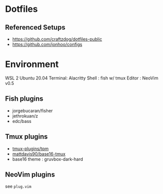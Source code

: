 # Dotfiles

## Referenced Setups

- https://github.com/craftzdog/dotfiles-public
- https://github.com/jonhoo/configs

# Environment

WSL 2 Ubuntu 20.04
Terminal: Alacritty
Shell : fish w/ tmux
Editor : NeoVim v0.5

## Fish plugins

- jorgebucaran/fisher
- jethrokuan/z
- edc/bass

## Tmux plugins

- [tmux-plugins/tpm](https://github.com/tmux-plugins/tpm)
- [mattdavis90/base16-tmux](https://github.com/mattdavis90/base16-tmux)
- base16 theme : gruvbox-dark-hard

## NeoVim plugins

see `plug.vim`
